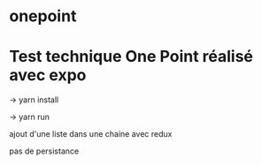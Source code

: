 # onepoint

# Test technique One Point réalisé avec expo

 -> yarn install

-> yarn run

ajout d'une liste dans une chaine avec redux

pas de persistance 
